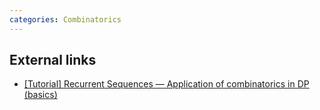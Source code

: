 ```yaml
---
categories: Combinatorics
---
```



## External links
- [[Tutorial] Recurrent Sequences — Application of combinatorics in DP (basics)](http://codeforces.com/blog/entry/54154)